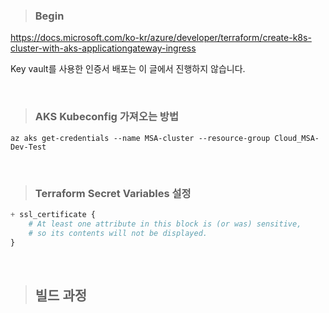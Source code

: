 > ### Begin

https://docs.microsoft.com/ko-kr/azure/developer/terraform/create-k8s-cluster-with-aks-applicationgateway-ingress

Key vault를 사용한 인증서 배포는 이 글에서 진행하지 않습니다.

<br>

> ### AKS Kubeconfig 가져오는 방법

```
az aks get-credentials --name MSA-cluster --resource-group Cloud_MSA-Dev-Test 
```

<br>

> ### Terraform Secret Variables 설정

```terraform
+ ssl_certificate {
    # At least one attribute in this block is (or was) sensitive,
    # so its contents will not be displayed.
}
```

<br>

> ## 빌드 과정
